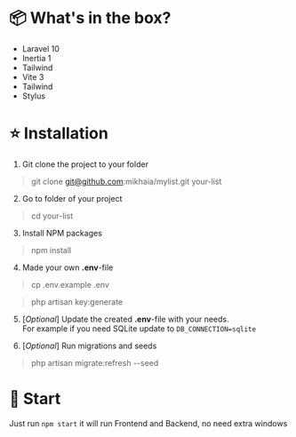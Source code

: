 # 📦 What's in the box?
- Laravel 10
- Inertia 1
- Tailwind
- Vite 3
- Tailwind
- Stylus

# ⭐ Installation

1. Git clone the project to your folder
> git clone git@github.com:mikhaia/mylist.git your-list

2. Go to folder of your project
> cd your-list

3. Install NPM packages
> npm install

4. Made your own **.env**-file
> cp .env.example .env

> php artisan key:generate

5. [*Optional*] Update the created **.env**-file with your needs.\
For example if you need SQLite update to `DB_CONNECTION=sqlite`

6. [*Optional*] Run migrations and seeds 
> php artisan migrate:refresh --seed

# 🚀 Start
Just run `npm start` it will run Frontend and Backend, no need extra windows